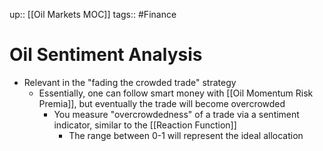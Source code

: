up:: [[Oil Markets MOC]]
tags:: #Finance 
# Oil Sentiment Analysis
- Relevant in the "fading the crowded trade" strategy
	- Essentially, one can follow smart money with [[Oil Momentum Risk Premia]], but eventually the trade will become overcrowded
		- You measure "overcrowdedness" of a trade via a sentiment indicator, similar to the [[Reaction Function]]
			- The range between 0-1 will represent the ideal allocation